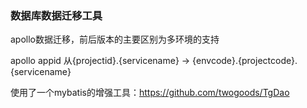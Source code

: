 ### 数据库数据迁移工具

apollo数据迁移，前后版本的主要区别为多环境的支持

apollo appid 从{projectid}.{servicename} -> {envcode}.{projectcode}.{servicename}

使用了一个mybatis的增强工具：https://github.com/twogoods/TgDao